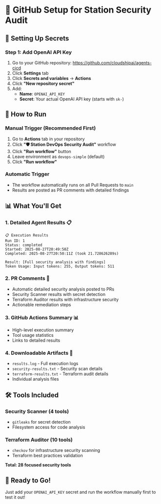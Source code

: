 # 🚀 GitHub Setup for Station Security Audit

## 🔑 Setting Up Secrets

### Step 1: Add OpenAI API Key
1. Go to your GitHub repository: https://github.com/cloudshipai/agents-cicd
2. Click **Settings** tab
3. Click **Secrets and variables** → **Actions**
4. Click **"New repository secret"**
5. Add:
   - **Name**: `OPENAI_API_KEY`
   - **Secret**: Your actual OpenAI API key (starts with `sk-`)

## 🎯 How to Run

### Manual Trigger (Recommended First)
1. Go to **Actions** tab in your repository
2. Click **"🛡️ Station DevOps Security Audit"** workflow
3. Click **"Run workflow"** button
4. Leave environment as `devops-simple` (default)
5. Click **"Run workflow"**

### Automatic Trigger
- The workflow automatically runs on all Pull Requests to `main`
- Results are posted as PR comments with detailed findings

## 📊 What You'll Get

### 1. **Detailed Agent Results** 📋
```
📋 Execution Results
Run ID: 1
Status: completed
Started: 2025-08-27T20:49:50Z
Completed: 2025-08-27T20:50:11Z (took 21.728626289s)

Result: [Full security analysis with findings]
Token Usage: Input tokens: 255, Output tokens: 511
```

### 2. **PR Comments** 💬
- Automatic detailed security analysis posted to PRs
- Security Scanner results with secret detection
- Terraform Auditor results with infrastructure security
- Actionable remediation steps

### 3. **GitHub Actions Summary** 📊
- High-level execution summary
- Tool usage statistics  
- Links to detailed results

### 4. **Downloadable Artifacts** 📁
- `results.log` - Full execution logs
- `security-results.txt` - Security scan details
- `terraform-results.txt` - Terraform audit details
- Individual analysis files

## 🛠️ Tools Included

### Security Scanner (4 tools)
- `gitleaks` for secret detection
- Filesystem access for code analysis

### Terraform Auditor (10 tools) 
- `checkov` for infrastructure security scanning
- Terraform best practices validation

**Total: 28 focused security tools**

## 🎉 Ready to Go!

Just add your `OPENAI_API_KEY` secret and run the workflow manually first to test it out!